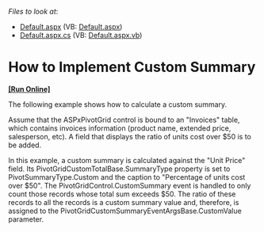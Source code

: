 <!-- default file list -->
*Files to look at*:

* [Default.aspx](./CS/ASPxPivotGrid_ImplementCustomSummary/Default.aspx) (VB: [Default.aspx](./VB/ASPxPivotGrid_ImplementCustomSummary/Default.aspx))
* [Default.aspx.cs](./CS/ASPxPivotGrid_ImplementCustomSummary/Default.aspx.cs) (VB: [Default.aspx.vb](./VB/ASPxPivotGrid_ImplementCustomSummary/Default.aspx.vb))
<!-- default file list end -->
# How to Implement Custom Summary
<!-- run online -->
**[[Run Online]](https://codecentral.devexpress.com/e1877/)**
<!-- run online end -->


<p>The following example shows how to calculate a custom summary.</p><p>Assume that the ASPxPivotGrid control is bound to an "Invoices" table, which contains invoices information (product name, extended price, salesperson, etc). A field that displays the ratio of units cost over $50 is to be added.</p><p>In this example, a custom summary is calculated against the "Unit Price" field. Its PivotGridCustomTotalBase.SummaryType property is set to PivotSummaryType.Custom and the caption to "Percentage of units cost over $50". The PivotGridControl.CustomSummary event is handled to only count those records whose total sum exceeds $50. The ratio of these records to all the records is a custom summary value and, therefore, is assigned to the PivotGridCustomSummaryEventArgsBase.CustomValue parameter.</p>

<br/>


